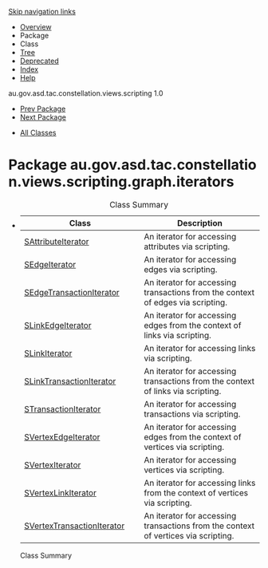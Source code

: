<div class="topNav">

<span id="navbar.top"></span>

<div class="skipNav">

[Skip navigation links](../ext/docs/CoreScriptingView/src/au/gov/asd/tac/constellation/views/scripting/docs/javadoc/graph/iterators/package-summary.md#skip.navbar.top "Skip navigation links")

</div>

<span id="navbar.top.firstrow"></span>

-   [Overview](../ext/docs/CoreScriptingView/src/au/gov/asd/tac/constellation/views/scripting/docs/javadoc/overview-summary.md)
-   Package
-   Class
-   [Tree](../ext/docs/CoreScriptingView/src/au/gov/asd/tac/constellation/views/scripting/docs/javadoc/graph/iterators/package-tree.md)
-   [Deprecated](../ext/docs/CoreScriptingView/src/au/gov/asd/tac/constellation/views/scripting/docs/javadoc/deprecated-list.md)
-   [Index](../ext/docs/CoreScriptingView/src/au/gov/asd/tac/constellation/views/scripting/docs/javadoc/index-all.md)
-   [Help](../ext/docs/CoreScriptingView/src/au/gov/asd/tac/constellation/views/scripting/docs/javadoc/help-doc.md)

<div class="aboutLanguage">

au.gov.asd.tac.constellation.views.scripting 1.0

</div>

</div>

<div class="subNav">

-   [Prev Package](../ext/docs/CoreScriptingView/src/au/gov/asd/tac/constellation/views/scripting/docs/javadoc/graph/package-summary.md)
-   [Next Package](../ext/docs/CoreScriptingView/src/au/gov/asd/tac/constellation/views/scripting/docs/javadoc/utilities/package-summary.md)

<!-- -->

-   [All Classes](../ext/docs/CoreScriptingView/src/au/gov/asd/tac/constellation/views/scripting/docs/javadoc/allclasses-noframe.md)

<div>

</div>

<span id="skip.navbar.top"></span>

</div>

<div class="header">

# Package au.gov.asd.tac.constellation.views.scripting.graph.iterators

</div>

<div class="contentContainer">

-   <table class="typeSummary" data-border="0" data-cellpadding="3" data-cellspacing="0" data-summary="Class Summary table, listing classes, and an explanation">
    <caption><span>Class Summary</span><span class="tabEnd"> </span></caption>
    <colgroup>
    <col style="width: 50%" />
    <col style="width: 50%" />
    </colgroup>
    <thead>
    <tr class="header">
    <th class="colFirst" scope="col">Class</th>
    <th class="colLast" scope="col">Description</th>
    </tr>
    </thead>
    <tbody>
    <tr class="odd altColor">
    <td class="colFirst"><a href="../ext/docs/CoreScriptingView/src/au/gov/asd/tac/constellation/views/scripting/docs/javadoc/graph/iterators/SAttributeIterator.md" title="class in au.gov.asd.tac.constellation.views.scripting.graph.iterators">SAttributeIterator</a></td>
    <td class="colLast"><div class="block">
    An iterator for accessing attributes via scripting.
    </div></td>
    </tr>
    <tr class="even rowColor">
    <td class="colFirst"><a href="../ext/docs/CoreScriptingView/src/au/gov/asd/tac/constellation/views/scripting/docs/javadoc/graph/iterators/SEdgeIterator.md" title="class in au.gov.asd.tac.constellation.views.scripting.graph.iterators">SEdgeIterator</a></td>
    <td class="colLast"><div class="block">
    An iterator for accessing edges via scripting.
    </div></td>
    </tr>
    <tr class="odd altColor">
    <td class="colFirst"><a href="../ext/docs/CoreScriptingView/src/au/gov/asd/tac/constellation/views/scripting/docs/javadoc/graph/iterators/SEdgeTransactionIterator.md" title="class in au.gov.asd.tac.constellation.views.scripting.graph.iterators">SEdgeTransactionIterator</a></td>
    <td class="colLast"><div class="block">
    An iterator for accessing transactions from the context of edges via scripting.
    </div></td>
    </tr>
    <tr class="even rowColor">
    <td class="colFirst"><a href="../ext/docs/CoreScriptingView/src/au/gov/asd/tac/constellation/views/scripting/docs/javadoc/graph/iterators/SLinkEdgeIterator.md" title="class in au.gov.asd.tac.constellation.views.scripting.graph.iterators">SLinkEdgeIterator</a></td>
    <td class="colLast"><div class="block">
    An iterator for accessing edges from the context of links via scripting.
    </div></td>
    </tr>
    <tr class="odd altColor">
    <td class="colFirst"><a href="../ext/docs/CoreScriptingView/src/au/gov/asd/tac/constellation/views/scripting/docs/javadoc/graph/iterators/SLinkIterator.md" title="class in au.gov.asd.tac.constellation.views.scripting.graph.iterators">SLinkIterator</a></td>
    <td class="colLast"><div class="block">
    An iterator for accessing links via scripting.
    </div></td>
    </tr>
    <tr class="even rowColor">
    <td class="colFirst"><a href="../ext/docs/CoreScriptingView/src/au/gov/asd/tac/constellation/views/scripting/docs/javadoc/graph/iterators/SLinkTransactionIterator.md" title="class in au.gov.asd.tac.constellation.views.scripting.graph.iterators">SLinkTransactionIterator</a></td>
    <td class="colLast"><div class="block">
    An iterator for accessing transactions from the context of links via scripting.
    </div></td>
    </tr>
    <tr class="odd altColor">
    <td class="colFirst"><a href="../ext/docs/CoreScriptingView/src/au/gov/asd/tac/constellation/views/scripting/docs/javadoc/graph/iterators/STransactionIterator.md" title="class in au.gov.asd.tac.constellation.views.scripting.graph.iterators">STransactionIterator</a></td>
    <td class="colLast"><div class="block">
    An iterator for accessing transactions via scripting.
    </div></td>
    </tr>
    <tr class="even rowColor">
    <td class="colFirst"><a href="../ext/docs/CoreScriptingView/src/au/gov/asd/tac/constellation/views/scripting/docs/javadoc/graph/iterators/SVertexEdgeIterator.md" title="class in au.gov.asd.tac.constellation.views.scripting.graph.iterators">SVertexEdgeIterator</a></td>
    <td class="colLast"><div class="block">
    An iterator for accessing edges from the context of vertices via scripting.
    </div></td>
    </tr>
    <tr class="odd altColor">
    <td class="colFirst"><a href="../ext/docs/CoreScriptingView/src/au/gov/asd/tac/constellation/views/scripting/docs/javadoc/graph/iterators/SVertexIterator.md" title="class in au.gov.asd.tac.constellation.views.scripting.graph.iterators">SVertexIterator</a></td>
    <td class="colLast"><div class="block">
    An iterator for accessing vertices via scripting.
    </div></td>
    </tr>
    <tr class="even rowColor">
    <td class="colFirst"><a href="../ext/docs/CoreScriptingView/src/au/gov/asd/tac/constellation/views/scripting/docs/javadoc/graph/iterators/SVertexLinkIterator.md" title="class in au.gov.asd.tac.constellation.views.scripting.graph.iterators">SVertexLinkIterator</a></td>
    <td class="colLast"><div class="block">
    An iterator for accessing links from the context of vertices via scripting.
    </div></td>
    </tr>
    <tr class="odd altColor">
    <td class="colFirst"><a href="../ext/docs/CoreScriptingView/src/au/gov/asd/tac/constellation/views/scripting/docs/javadoc/graph/iterators/SVertexTransactionIterator.md" title="class in au.gov.asd.tac.constellation.views.scripting.graph.iterators">SVertexTransactionIterator</a></td>
    <td class="colLast"><div class="block">
    An iterator for accessing transactions from the context of vertices via scripting.
    </div></td>
    </tr>
    </tbody>
    </table>

    Class Summary<span class="tabEnd"> </span>

</div>
